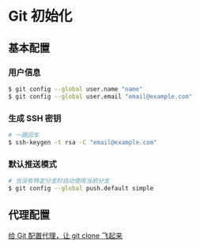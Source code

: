 # Git 初始化


<!--more-->

## 基本配置

### 用户信息

```bash
$ git config --global user.name "name"
$ git config --global user.email "email@example.com"
```

### 生成 SSH 密钥

```bash
# 一路回车
$ ssh-keygen -t rsa -C "email@example.com"
```

### 默认推送模式

```bash
# 当没有特定分支时自动使用当前分支
$ git config --global push.default simple
```

## 代理配置

[给 Git 配置代理，让 git clone 飞起来](/posts/git-proxy/)
